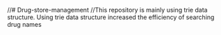 //# Drug-store-management
//This repository is mainly using trie data structure. Using trie data structure increased the efficiency of searching drug names
